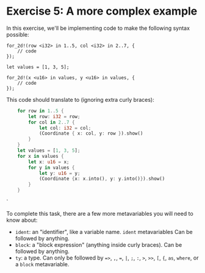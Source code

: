 # Exercise 5: A more complex example

In this exercise, we'll be implementing code to make the 
following syntax possible:

```
for_2d!(row <i32> in 1..5, col <i32> in 2..7, {
    // code
});

let values = [1, 3, 5];

for_2d!(x <u16> in values, y <u16> in values, {
    // code
});
```

This code should translate to (ignoring extra curly braces):

``` rust
    for row in 1..5 {
        let row: i32 = row;
        for col in 2..7 {
            let col: i32 = col;
            (Coordinate { x: col, y: row }).show()
        }
    }
    let values = [1, 3, 5];
    for x in values {
        let x: u16 = x;
        for y in values {
            let y: u16 = y;
            (Coordinate {x: x.into(), y: y.into()}).show()
        }
    }

```

`

To complete this task, there are a few more metavariables you will
need to know about:

 - `ident`: an "identifier", like a variable name. `ident` metavariables
    Can be followed by anything.
 - `block`: a "block expression" (anything inside curly braces).
    Can be followed by anything.
 - `ty`: a type. Can only be followed by `=>`, `,`, `=`, `|`, `;`,
    `:`, `>`, `>>`, `[`, `{`, `as`, `where`, or a `block` metavariable.
